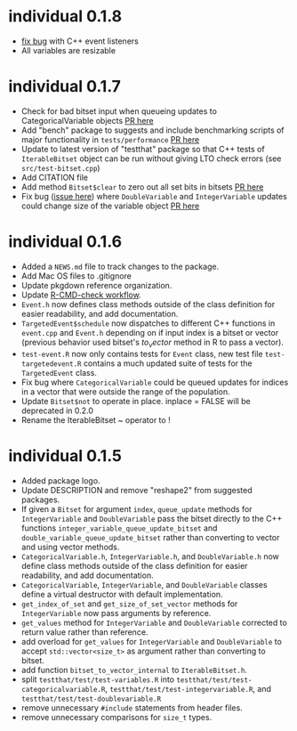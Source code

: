 # individual 0.1.8

  * [fix bug](https://github.com/mrc-ide/individual/pull/163) with C++ event
  listeners
  * All variables are resizable

# individual 0.1.7

  * Check for bad bitset input when queueing updates to CategoricalVariable objects 
  [PR here](https://github.com/mrc-ide/individual/pull/145)
  * Add "bench" package to suggests and include benchmarking scripts of major 
  functionality in `tests/performance` [PR here](https://github.com/mrc-ide/individual/pull/151)
  * Update to latest version of "testthat" package so that C++ tests of `IterableBitset`
  object can be run without giving LTO check errors (see `src/test-bitset.cpp`)
  * Add CITATION file
  * Add method `Bitset$clear` to zero out all set bits in bitsets [PR here](https://github.com/mrc-ide/individual/pull/157)
  * Fix bug ([issue here](https://github.com/mrc-ide/individual/issues/152)) where `DoubleVariable` and `IntegerVariable` updates could change size of the variable object [PR here](https://github.com/mrc-ide/individual/pull/156)
  
# individual 0.1.6

  * Added a `NEWS.md` file to track changes to the package.
  * Add Mac OS files to .gitignore
  * Update pkgdown reference organization.
  * Update [R-CMD-check workflow](https://github.com/r-lib/actions/tree/master/examples#standard-ci-workflow).
  * `Event.h` now defines class methods outside of the class definition for 
  easier readability, and add documentation.
  * `TargetedEvent$schedule` now dispatches to different C++ functions in `event.cpp`
  and `Event.h` depending on if input index is a bitset or vector (previous 
  behavior used bitset's $to_vector$ method in R to pass a vector).
  * `test-event.R` now only contains tests for `Event` class, new test file
  `test-targetedevent.R` contains a much updated suite of tests for the
  `TargetedEvent` class.
  * Fix bug where `CategoricalVariable` could be queued updates for indices in
  a vector that were outside the range of the population.
  * Update `Bitset$not` to operate in place. inplace = FALSE will be deprecated
    in 0.2.0
  * Rename the IterableBitset ~ operator to !

# individual 0.1.5

  * Added package logo.
  * Update DESCRIPTION and remove "reshape2" from suggested packages.
  * If given a `Bitset` for argument `index`, `queue_update` methods for 
  `IntegerVariable` and `DoubleVariable` pass the bitset directly to the C++ 
  functions `integer_variable_queue_update_bitset` and `double_variable_queue_update_bitset`
  rather than converting to vector and using vector methods.
  * `CategoricalVariable.h`, `IntegerVariable.h`, and `DoubleVariable.h` now define
  class methods outside of the class definition for easier readability, and add
  documentation.
  * `CategoricalVariable`, `IntegerVariable`, and `DoubleVariable` classes define
  a virtual destructor with default implementation.
  * `get_index_of_set` and `get_size_of_set_vector` methods for `IntegerVariable`
  now pass arguments by reference.
  * `get_values` method for `IntegerVariable` and `DoubleVariable` corrected to
  return value rather than reference.
  * add overload for `get_values` for `IntegerVariable` and `DoubleVariable` to
  accept `std::vector<size_t>` as argument rather than converting to bitset.
  * add function `bitset_to_vector_internal` to `IterableBitset.h`.
  * split `testthat/test/test-variables.R` into `testthat/test/test-categoricalvariable.R`,
  `testthat/test/test-integervariable.R`, and `testthat/test/test-doublevariable.R`
  * remove unnecessary `#include` statements from header files.
  * remove unnecessary comparisons for `size_t` types.
  
